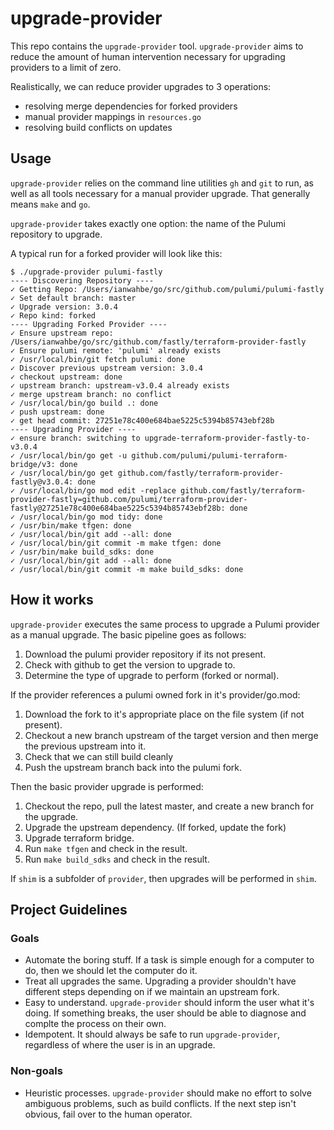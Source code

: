 # upgrade-provider

This repo contains the `upgrade-provider` tool. `upgrade-provider` aims to reduce the
amount of human intervention necessary for upgrading providers to a limit of zero.

Realistically, we can reduce provider upgrades to 3 operations:

- resolving merge dependencies for forked providers
- manual provider mappings in `resources.go`
- resolving build conflicts on updates

## Usage

`upgrade-provider` relies on the command line utilities `gh` and `git` to run, as well as
all tools necessary for a manual provider upgrade. That generally means `make` and `go`.

`upgrade-provider` takes exactly one option: the name of the Pulumi repository to upgrade.

A typical run for a forked provider will look like this:

```
$ ./upgrade-provider pulumi-fastly
---- Discovering Repository ----
✓ Getting Repo: /Users/ianwahbe/go/src/github.com/pulumi/pulumi-fastly
✓ Set default branch: master
✓ Upgrade version: 3.0.4
✓ Repo kind: forked
---- Upgrading Forked Provider ----
✓ Ensure upstream repo: /Users/ianwahbe/go/src/github.com/fastly/terraform-provider-fastly
✓ Ensure pulumi remote: 'pulumi' already exists
✓ /usr/local/bin/git fetch pulumi: done
✓ Discover previous upstream version: 3.0.4
✓ checkout upstream: done
✓ upstream branch: upstream-v3.0.4 already exists
✓ merge upstream branch: no conflict
✓ /usr/local/bin/go build .: done
✓ push upstream: done
✓ get head commit: 27251e78c400e684bae5225c5394b85743ebf28b
---- Upgrading Provider ----
✓ ensure branch: switching to upgrade-terraform-provider-fastly-to-v3.0.4
✓ /usr/local/bin/go get -u github.com/pulumi/pulumi-terraform-bridge/v3: done
✓ /usr/local/bin/go get github.com/fastly/terraform-provider-fastly@v3.0.4: done
✓ /usr/local/bin/go mod edit -replace github.com/fastly/terraform-provider-fastly=github.com/pulumi/terraform-provider-fastly@27251e78c400e684bae5225c5394b85743ebf28b: done
✓ /usr/local/bin/go mod tidy: done
✓ /usr/bin/make tfgen: done
✓ /usr/local/bin/git add --all: done
✓ /usr/local/bin/git commit -m make tfgen: done
✓ /usr/bin/make build_sdks: done
✓ /usr/local/bin/git add --all: done
✓ /usr/local/bin/git commit -m make build_sdks: done
```

## How it works

`upgrade-provider` executes the same process to upgrade a Pulumi provider as a manual upgrade. The basic pipeline goes as follows:

1. Download the pulumi provider repository if its not present.
2. Check with github to get the version to upgrade to.
3. Determine the type of upgrade to perform (forked or normal).

If the provider references a pulumi owned fork in it's provider/go.mod:

1. Download the fork to it's appropriate place on the file system (if not present).
2. Checkout a new branch upstream of the target version and then merge the previous
   upstream into it.
3. Check that we can still build cleanly
4. Push the upstream branch back into the pulumi fork.

Then the basic provider upgrade is performed:

1. Checkout the repo, pull the latest master, and create a new branch for the upgrade.
2. Upgrade the upstream dependency. (If forked, update the fork)
3. Upgrade terraform bridge.
4. Run `make tfgen` and check in the result.
5. Run `make build_sdks` and check in the result.

If `shim` is a subfolder of `provider`, then upgrades will be performed in `shim`.

## Project Guidelines

### Goals

- Automate the boring stuff. If a task is simple enough for a computer to do, then we
  should let the computer do it.
- Treat all upgrades the same. Upgrading a provider shouldn't have different steps
  depending on if we maintain an upstream fork.
- Easy to understand. `upgrade-provider` should inform the user what it's doing. If
  something breaks, the user should be able to diagnose and complte the process on their
  own.
- Idempotent. It should always be safe to run `upgrade-provider`, regardless of where the
  user is in an upgrade.

### Non-goals

- Heuristic processes. `upgrade-provider` should make no effort to solve ambiguous
  problems, such as build conflicts. If the next step isn't obvious, fail over to the
  human operator.
